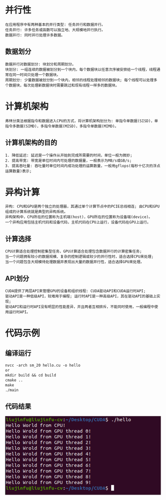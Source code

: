 # 并行性
    在应用程序中有两种基本的并行类型: 任务并行和数据并行。
    任务并行: 许多任务或函数可以独立地、大规模地并行执行。
    数据并行: 同时并行处理许多数据。
## 数据划分
    数据并行对数据划分: 块划分和周期划分。
    块划分: 一组连续的数据被划分到一个块内，每个数据块以任意次序被安排给一个线程，线程通常在同一时间只处理一个数据块。
    周期划分: 少量数据被划分到一个块内，相邻的线程处理相邻的数据块; 每个线程可以处理多个数据块，每次处理新数据块时需要跳过和现有线程一样多的数据块。

# 计算机架构
    弗林分类法根据指令和数据进入CPU的方式，将计算机架构划分为: 单指令单数据(SISD)，单指令多数据(SIMD)，多指令单数据(MISD)，多指令单数据(MIMD)。
## 计算机架构的目的
    1. 降低延迟: 延迟是一个操作从开始到完成所需要的时间，单位一般为微妙;
    2. 提高带宽: 带宽是单位时间内可处理的数据量，一般表示为MB/s或GB/s;
    3. 提高吞吐量: 吞吐量时单位时间内成功处理的运算数量，一般用gflops(每秒十亿次的浮点运算数量)表示;

# 异构计算
    异构: CPU和GPU是两个独立的处理器，其通过单个计算节点中的PCIE总线相连; 由CPU和GPU组成的计算系统就是典型的异构系统。
    异构架构中，CPU所在的位置称为主机端(host)，GPU所在的位置称为设备端(device)。
    一个异构应用包括主机代码和设备代码，主机代码在CPU上运行，设备代码在GPU上运行。
## 计算选择
    CPU计算适合处理控制密集型任务，GPU计算适合处理包含数据并行的计算密集任务;
    当一个问题拥有较小的数据规模、复杂的控制逻辑或较少的并行性时，适合选择CPU来处理;
    当一个问题包含大规模待处理数据并表现出大量的数据并行性，适合选择GPU来处理。

## API划分
    CUDA提供了两层API来管理GPU的设备和组织线程: CUDA驱动API和CUDA运行时API;
    驱动API是一种低级API，较难用于编程; 运行时API是一种高级API，其在驱动API的基础上实现;
    驱动API和运行时API没有明显的性能差异，并且两者互相排斥，不能同时使用，一般编程中使用运行时API。

# 代码示例
## 编译运行
    nvcc -arch sm_20 hello.cu -o hello
    or
    mkdir build && cd build
    cmake ..
    make
    ./main
## 代码结果
<div align=center>
<img src="./Hello.png" width="700">
</div>
